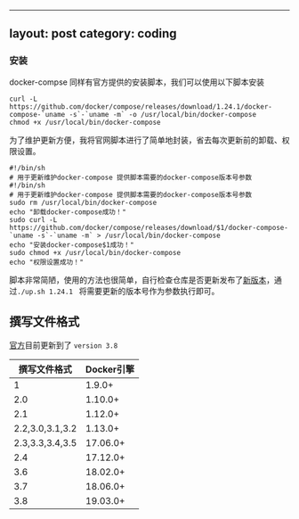 ---
layout: post
category: coding
--

### 安装

docker-compse 同样有官方提供的安装脚本，我们可以使用以下脚本安装

```
curl -L https://github.com/docker/compose/releases/download/1.24.1/docker-compose-`uname -s`-`uname -m` -o /usr/local/bin/docker-compose
chmod +x /usr/local/bin/docker-compose
```



为了维护更新方便，我将官网脚本进行了简单地封装，省去每次更新前的卸载、权限设置。

```
#!/bin/sh
# 用于更新维护docker-compose 提供脚本需要的docker-compose版本号参数
#!/bin/sh
# 用于更新维护docker-compose 提供脚本需要的docker-compose版本号参数
sudo rm /usr/local/bin/docker-compose
echo "卸载docker-compose成功！"
sudo curl -L https://github.com/docker/compose/releases/download/$1/docker-compose-`uname -s`-`uname -m` > /usr/local/bin/docker-compose
echo "安装docker-compose$1成功！"
sudo chmod +x /usr/local/bin/docker-compose
echo "权限设置成功！"
```



脚本非常简陋，使用的方法也很简单，自行检查仓库是否更新发布了[新版本](<https://github.com/docker/compose/releases>)，通过`./up.sh 1.24.1 ` 将需要更新的版本号作为参数执行即可。



## 撰写文件格式
[官方](https://docs.docker.com/compose/compose-file/)目前更新到了 `version 3.8`

| 撰写文件格式    | Docker引擎 |
| --------------- | ---------- |
| 1               | 1.9.0+     |
| 2.0             | 1.10.0+    |
| 2.1             | 1.12.0+    |
| 2.2,3.0,3.1,3.2 | 1.13.0+    |
| 2.3,3.3,3.4,3.5 | 17.06.0+   |
| 2.4             | 17.12.0+   |
| 3.6             | 18.02.0+   |
| 3.7             | 18.06.0+   |
|3.8		  | 19.03.0+   |